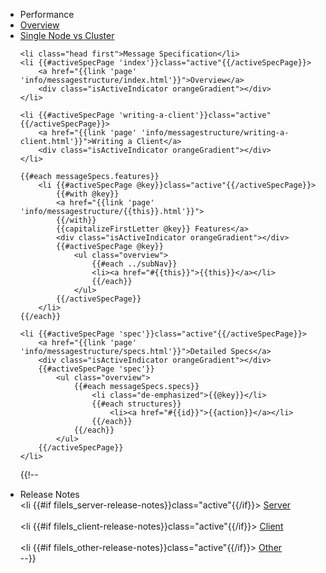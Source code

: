 <ul id="subnav">
	<li class="head first">Performance</li>
	<li {{#if fileIs_performance-overview}}class="active"{{/if}}>
		<a href="{{link 'page' 'info/performance-overview.html'}}">Overview</a>
		<div class="isActiveIndicator orangeGradient"></div>
	</li>	
	<li {{#if fileIs_performance-single-node-vs-cluster}}class="active"{{/if}}>
		<a href="{{link 'page' 'info/performance-single-node-vs-cluster.html'}}">Single Node vs Cluster</a>
		<div class="isActiveIndicator orangeGradient"></div>
	</li>

	<li class="head first">Message Specification</li>
	<li {{#activeSpecPage 'index'}}class="active"{{/activeSpecPage}}>
		<a href="{{link 'page' 'info/messagestructure/index.html'}}">Overview</a>
		<div class="isActiveIndicator orangeGradient"></div>
	</li>	
	
	<li {{#activeSpecPage 'writing-a-client'}}class="active"{{/activeSpecPage}}>
		<a href="{{link 'page' 'info/messagestructure/writing-a-client.html'}}">Writing a Client</a>
		<div class="isActiveIndicator orangeGradient"></div>
	</li>	

	{{#each messageSpecs.features}}	
		<li {{#activeSpecPage @key}}class="active"{{/activeSpecPage}}>
			{{#with @key}}
			<a href="{{link 'page' 'info/messagestructure/{{this}}.html'}}">
			{{/with}}
			{{capitalizeFirstLetter @key}} Features</a>
			<div class="isActiveIndicator orangeGradient"></div>
			{{#activeSpecPage @key}}
				<ul class="overview">
					{{#each ../subNav}}
					<li><a href="#{{this}}">{{this}}</a></li>
					{{/each}}
				</ul>
			{{/activeSpecPage}}
		</li>
	{{/each}}
	
	<li {{#activeSpecPage 'spec'}}class="active"{{/activeSpecPage}}>
		<a href="{{link 'page' 'info/messagestructure/specs.html'}}">Detailed Specs</a>
		<div class="isActiveIndicator orangeGradient"></div>
		{{#activeSpecPage 'spec'}}
			<ul class="overview">
				{{#each messageSpecs.specs}}
					<li class="de-emphasized">{{@key}}</li>
					{{#each structures}}
						<li><a href="#{{id}}">{{action}}</a></li>
					{{/each}}
				{{/each}}
			</ul>
		{{/activeSpecPage}}
	</li>

{{!--
	<li class="head first">Release Notes</li>
	<li {{#if fileIs_server-release-notes}}class="active"{{/if}}>
		<a href="{{link 'page' 'info/server-release-notes.html'}}">Server</a>
		<div class="isActiveIndicator orangeGradient"></div>
	</li>	
	<li {{#if fileIs_client-release-notes}}class="active"{{/if}}>
		<a href="{{link 'page' 'info/client-release-notes.html'}}">Client</a>
		<div class="isActiveIndicator orangeGradient"></div>
	</li>	
	<li {{#if fileIs_other-release-notes}}class="active"{{/if}}>
		<a href="{{link 'page' 'info/other-release-notes.html'}}">Other</a>
		<div class="isActiveIndicator orangeGradient"></div>
	</li>	--}}
</ul>
